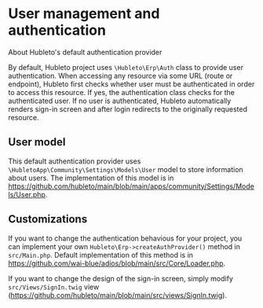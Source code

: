# User management and authentication

About Hubleto's default authentication provider

By default, Hubleto project uses `\Hubleto\Erp\Auth` class to provide user authentication. When accessing any resource via some URL (route or endpoint), Hubleto first checks whether user must be authenticated in order to access this resource. If yes, the authentication class checks for the authenticated user. If no user is authenticated, Hubleto automatically renders sign-in screen and after login redirects to the originally requested resource.

## User model

This default authentication provider uses `\HubletoApp\Community\Settings\Models\User` model to store information about users. The implementation of this model is in https://github.com/hubleto/main/blob/main/apps/community/Settings/Models/User.php.

## Customizations

If you want to change the authentication behavious for your project, you can implement your own `Hubleto\Erp->createAuthProvider()` method in `src/Main.php`. Default implementation of this method is in https://github.com/wai-blue/adios/blob/main/src/Core/Loader.php.

If you want to change the design of the sign-in screen, simply modify `src/Views/SignIn.twig` view (https://github.com/hubleto/main/blob/main/src/views/SignIn.twig).